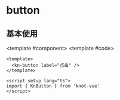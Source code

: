 # button

## 基本使用

<ComponentCard>

<template #component>
<kn-button />
</template>
<template #code>

```vue
<template>
  <kn-button label="点击" />
</template>

<script setup lang="ts">
import { KnButton } from 'knot-vue'
</script>
```

</template>
</ComponentCard>

<script setup>

</script>
